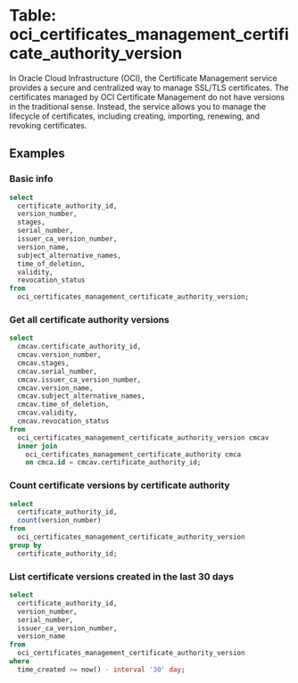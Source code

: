 # Table: oci_certificates_management_certificate_authority_version

In Oracle Cloud Infrastructure (OCI), the Certificate Management service provides a secure and centralized way to manage SSL/TLS certificates. The certificates managed by OCI Certificate Management do not have versions in the traditional sense. Instead, the service allows you to manage the lifecycle of certificates, including creating, importing, renewing, and revoking certificates.

## Examples

### Basic info

```sql
select
  certificate_authority_id,
  version_number,
  stages,
  serial_number,
  issuer_ca_version_number,
  version_name,
  subject_alternative_names,
  time_of_deletion,
  validity,
  revocation_status
from
  oci_certificates_management_certificate_authority_version;
```

### Get all certificate authority versions

```sql
select
  cmcav.certificate_authority_id,
  cmcav.version_number,
  cmcav.stages,
  cmcav.serial_number,
  cmcav.issuer_ca_version_number,
  cmcav.version_name,
  cmcav.subject_alternative_names,
  cmcav.time_of_deletion,
  cmcav.validity,
  cmcav.revocation_status
from
  oci_certificates_management_certificate_authority_version cmcav
  inner join
    oci_certificates_management_certificate_authority cmca
    on cmca.id = cmcav.certificate_authority_id;
```

### Count certificate versions by certificate authority

```sql
select
  certificate_authority_id,
  count(version_number)
from
  oci_certificates_management_certificate_authority_version
group by
  certificate_authority_id;
```

### List certificate versions created in the last 30 days

```sql
select
  certificate_authority_id,
  version_number,
  serial_number,
  issuer_ca_version_number,
  version_name
from
  oci_certificates_management_certificate_authority_version
where
  time_created >= now() - interval '30' day;
```